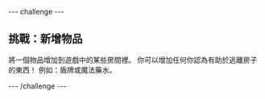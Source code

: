 \--- challenge \---

## 挑戰：新增物品

將一個物品增加到遊戲中的某些房間裡。 你可以增加任何你認為有助於逃離房子的東西！ 例如：盾牌或魔法藥水。

\--- /challenge \---
